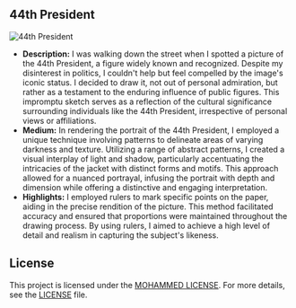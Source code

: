 ## 44th President 

![44th President](https://github.com/tech-moh-logy/Visual-Arts/assets/132733865/0acd14a2-fdcf-4636-a28b-bcb9048fec11)

- **Description:** I was walking down the street when I spotted a picture of the 44th President, a figure widely known and recognized. Despite my disinterest in politics, I couldn't help but feel compelled by the image's iconic status. I decided to draw it, not out of personal admiration, but rather as a testament to the enduring influence of public figures. This impromptu sketch serves as a reflection of the cultural significance surrounding individuals like the 44th President, irrespective of personal views or affiliations.
- **Medium:** In rendering the portrait of the 44th President, I employed a unique technique involving patterns to delineate areas of varying darkness and texture. Utilizing a range of abstract patterns, I created a visual interplay of light and shadow, particularly accentuating the intricacies of the jacket with distinct forms and motifs. This approach allowed for a nuanced portrayal, infusing the portrait with depth and dimension while offering a distinctive and engaging interpretation.
- **Highlights:** I employed rulers to mark specific points on the paper, aiding in the precise rendition of the picture. This method facilitated accuracy and ensured that proportions were maintained throughout the drawing process. By using rulers, I aimed to achieve a high level of detail and realism in capturing the subject's likeness.

## License

This project is licensed under the [MOHAMMED LICENSE](https://github.com/tech-moh-logy/MOHAMMED-License/blob/main/README.md). For more details, see the [LICENSE](https://github.com/tech-moh-logy/MOHAMMED-License/blob/main/README.md) file.
